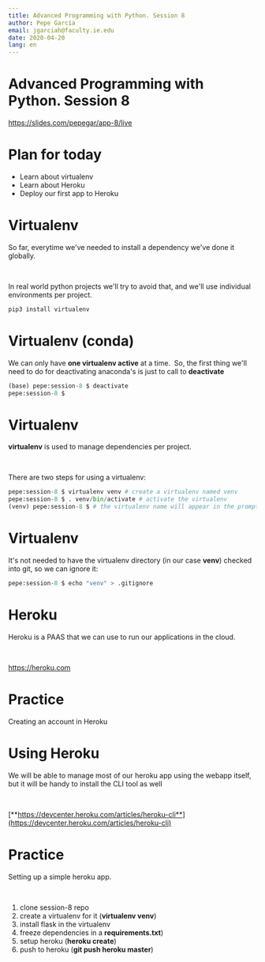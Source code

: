 ```yaml
---
title: Advanced Programming with Python. Session 8
author: Pepe García
email: jgarciah@faculty.ie.edu
date: 2020-04-20
lang: en
---
```


Advanced Programming with Python. Session 8
===========================================

https://slides.com/pepegar/app-8/live

Plan for today
==============

-   Learn about virtualenv
-   Learn about Heroku
-   Deploy our first app to Heroku

Virtualenv
==========

So far, everytime we\'ve needed to install a dependency we\'ve done it
globally.

 

In real world python projects we\'ll try to avoid that, and we\'ll use
individual environments per project.

```python
pip3 install virtualenv
```

Virtualenv (conda)
==================

We can only have **one virtualenv active** at a time.  So, the first
thing we\'ll need to do for deactivating anaconda\'s is just to call to
**deactivate**

```python
(base) pepe:session-8 $ deactivate
pepe:session-8 $
```

Virtualenv
==========

**virtualenv** is used to manage dependencies per project.

 

There are two steps for using a virtualenv:

```python
pepe:session-8 $ virtualenv venv # create a virtualenv named venv
pepe:session-8 $ . venv/bin/activate # activate the virtualenv
(venv) pepe:session-8 $ # the virtualenv name will appear in the prompt
```

Virtualenv
==========

It\'s not needed to have the virtualenv directory (in our case **venv**)
checked into git, so we can ignore it:

```python
pepe:session-8 $ echo "venv" > .gitignore
```

Heroku
======

Heroku is a PAAS that we can use to run our applications in the cloud.

 

https://heroku.com

Practice
========

Creating an account in Heroku

Using Heroku
============

We will be able to manage most of our heroku app using the webapp
itself, but it will be handy to install the CLI tool as well

 

[**https://devcenter.heroku.com/articles/heroku-cli**](https://devcenter.heroku.com/articles/heroku-cli)

Practice
========

Setting up a simple heroku app.

 

1.  clone session-8 repo
2.  create a virtualenv for it (**virtualenv venv**)
3.  install flask in the virtualenv
4.  freeze dependencies in a **requirements.txt**)
5.  setup heroku (**heroku create**)
6.  push to heroku (**git push heroku master**)
